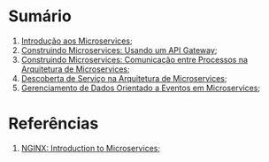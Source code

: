 # Sumário
1. [Introdução aos Microservices](/nginx/1-intro-microservices/intro-microservices.md);
2. [Construindo Microservices: Usando um API Gateway](/nginx/2-building-microservices-using-api-gateway/building-microservices-using-an-api-gateway.md);
3. [Construindo Microservices: Comunicação entre Processos na Arquitetura de Microservices](/nginx/3-building-microservices-ipc-micro-arch/building-microservices-ipc-micro-arch.md);
4. [Descoberta de Serviço na Arquitetura de Microservices](/nginx/4-service-discovery-microservices/service-discovery-microservices.md);
5. [Gerenciamento de Dados Orientado a Eventos em Microservices](/nginx/5-event-driven-data-mng-micro/event-driven-data-mng-micro.md);

# Referências
1. [NGINX: Introduction to Microservices](https://www.nginx.com/blog/introduction-to-microservices/);